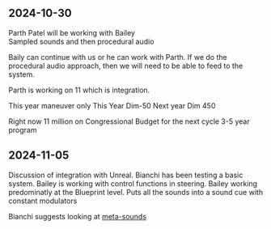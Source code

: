 ## 2024-10-30
Parth Patel will be working with Bailey    
Sampled sounds and then procedural audio

Baily can continue with us or he can work with Parth.
If we do the procedural audio approach, then we will need to be able to feed to the system.

Parth is working on 11 which is integration.

This year maneuver only
This Year Dim-50
Next year Dim 450

Right now 11 million on Congressional Budget for the next cycle
3-5 year program

## 2024-11-05

Discussion of integration with Unreal.  Bianchi has been testing a basic system.  Bailey is working with control functions in steering.
Bailey working predominatly at the Blueprint level.
Puts all the sounds into a sound cue with constant modulators 

Bianchi suggests looking at [meta-sounds](https://forums.unrealengine.com/t/recommended-community-tutorial-metasounds/757515)

